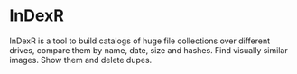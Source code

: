 # InDexR
InDexR is a tool to build catalogs of huge file collections over different drives, compare them by name, date, size and hashes. Find visually similar images. Show them and delete dupes.
